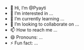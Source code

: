 - 👋 Hi, I’m @Pyayti
- 👀 I’m interested in ...
- 🌱 I’m currently learning ...
- 💞️ I’m looking to collaborate on ...
- 📫 How to reach me ...
- 😄 Pronouns: ...
- ⚡ Fun fact: ...

<!---
Pyayti/Pyayti is a ✨ special ✨ repository because its `README.md` (this file) appears on your GitHub profile.
You can click the Preview link to take a look at your changes.
--->
